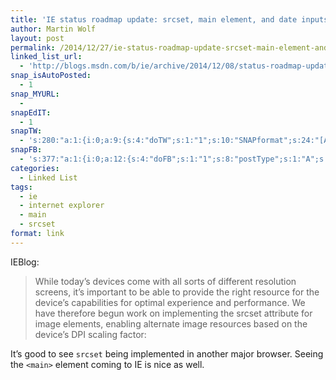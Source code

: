 ```yaml
---
title: 'IE status roadmap update: srcset, main element, and date inputs in development'
author: Martin Wolf
layout: post
permalink: /2014/12/27/ie-status-roadmap-update-srcset-main-element-and-date-inputs-in-development/
linked_list_url:
  - 'http://blogs.msdn.com/b/ie/archive/2014/12/08/status-roadmap-update-srcset-lt-main-gt-element-and-date-inputs-in-development.aspx?utm_source=Responsive+Design+Weekly&utm_campaign=e42e66c1d5-Responsive_Design_Weekly_138&utm_medium=email&utm_term=0_df65b6d7c8-e42e66c1d5-52049053'
snap_isAutoPosted:
  - 1
snap_MYURL:
  - 
snapEdIT:
  - 1
snapTW:
  - 's:280:"a:1:{i:0;a:9:{s:4:"doTW";s:1:"1";s:10:"SNAPformat";s:24:"[Article] %TITLE%: %URL%";s:8:"attchImg";s:1:"0";s:9:"isAutoImg";s:1:"A";s:8:"imgToUse";s:0:"";s:11:"isPrePosted";s:1:"1";s:8:"isPosted";s:1:"1";s:4:"pgID";s:18:"548884646612983808";s:5:"pDate";s:19:"2014-12-27 16:54:32";}}";'
snapFB:
  - 's:377:"a:1:{i:0;a:12:{s:4:"doFB";s:1:"1";s:8:"postType";s:1:"A";s:10:"AttachPost";s:1:"2";s:10:"SNAPformat";s:35:"New post on MartinWolf.org: %TITLE%";s:9:"isAutoImg";s:1:"A";s:8:"imgToUse";s:0:"";s:9:"isAutoURL";s:1:"A";s:8:"urlToUse";s:0:"";s:11:"isPrePosted";s:1:"1";s:8:"isPosted";s:1:"1";s:4:"pgID";s:31:"711305895599362_821457557917528";s:5:"pDate";s:19:"2014-12-27 16:54:38";}}";'
categories:
  - Linked List
tags:
  - ie
  - internet explorer
  - main
  - srcset
format: link
---
```

<p class="linked-list-quote-author">
  IEBlog:
</p>

> While today’s devices come with all sorts of different resolution screens, it’s important to be able to provide the right resource for the device’s capabilities for optimal experience and performance. We have therefore begun work on implementing the srcset attribute for image elements, enabling alternate image resources based on the device’s DPI scaling factor:

It&#8217;s good to see `srcset` being implemented in another major browser. Seeing the `<main>` element coming to IE is nice as well.